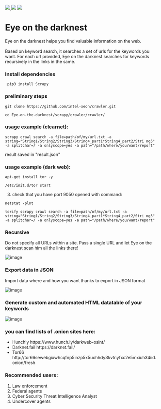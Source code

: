 <a href="https://www.instagram.com/luke_fireeye_1996/
" ><img src="https://img.shields.io/badge/@luke__fireeye__1996-Instragram-blue" /> </a><img src="https://img.shields.io/badge/Tested on Python-3.8%20%7C%203.10-00e600.svg" />
<img src="https://img.shields.io/badge/dark%20web-clearnet-blue" />
# Eye on the darknest

Eye on the darknest helps you find valuable information on the web. <br><br>Based on keyword search, it searches a set of urls for the keywords you want. For each url provided, Eye on the darknest searches for keywords recursively in the links in the same. 

<h3> Install dependencies</h3>

<pre class="notranslate">
<code> pip3 install Scrapy</code>
</pre>

<h3> preliminary steps </h3>

<pre class="notranslate">
<code>git clone https://github.com/intel-xeon/crawler.git</code>
</pre>

<pre class="notranslate">
<code>cd Eye-on-the-darknest/scrapy/crawler/crawler/</code>
</pre>

<h3> usage example (clearnet): </h3>


<pre class="notranslate">
<code>scrapy crawl search -a file=path/of/my/url.txt -a string="String1/String2/String3/String4_part1*String4_part2/Stri ng5" -a splitchar=/ -a onlyscope=yes -a path="/path/where/you/want/report"</code>
</pre>

result saved in "result.json"


<h3> usage example (dark web): </h3>


<pre class="notranslate">
<code>apt-get install tor -y</code>
</pre>
<pre class="notranslate">
<code>/etc/init.d/tor start</code>
</pre>

3. check that you have port 9050 opened with command: <br>
<pre class="notranslate">
<code>netstat -plnt</code>
</pre>
<pre class="notranslate">
<code>torify scrapy crawl search -a file=path/of/my/url.txt -a string="String1/String2/String3/String4_part1*String4_part2/Stri ng5" -a splitchar=/ -a onlyscope=yes -a path="/path/where/you/want/report"</code>
</pre>

<h3> Recursive </h3>


Do not specify all URLs within a site. Pass a single URL and let Eye on the darknest scan him all the links there!

![image](https://user-images.githubusercontent.com/37773731/174990876-6b5b1850-5b74-48c9-9a75-da779906360c.png)

<h3> Export data in JSON </h3>

Import data where and how you want thanks to export in JSON format

![image](https://user-images.githubusercontent.com/37773731/174990596-5c2c2ead-4233-4895-8f04-775550f5e147.png)

<h3>Generate custom and automated HTML datatable of your keywords</h3>

![image](https://user-images.githubusercontent.com/37773731/174991241-4af05ddf-91fd-4051-a96a-17dacd3dea31.png)

<h3>you can find lists of .onion sites here:</h3>

<ul>
  <li> Hunchly https://www.hunch.ly/darkweb-osint/</li>
  <li>Darknet.fail https://darknet.fail/</li>
  <li>Tor66 http://tor66sewebgixwhcqfnp5inzp5x5uohhdy3kvtnyfxc2e5mxiuh34iid.onion/fresh</li>
</ul> 
 



<h3> Recommended users: </h3>

1. Law enforcement
2. Federal agents
3. Cyber Security Threat Intelligence Analyst
4. Undercover agents

